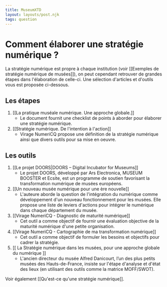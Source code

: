 ```yaml
---
title: MuseumXTD
layout: layouts/post.njk
tags: question
---
```

# Comment élaborer une stratégie numérique ?
La stratégie numérique est propre à chaque institution (voir [[Exemples de stratégie numérique de musées]]), on peut cependant retrouver de grandes étapes dans l'élaboration de celle-ci. Une sélection d'articles et d'outils vous est proposée ci-dessous. 

## Les étapes 
1. [[La pratique muséale numérique. Une approche globale.]]
	- Le document fournit  une checklist de points à aborder pour élaborer une stratégie numérique. 
2. [[Stratégie numérique. De l'intention à l'action]]
	- Virage NumeriCQ propose une définition de la stratégie numérique ainsi que  divers outils pour sa mise en oeuvre. 

## Les outils
1. [[Le projet DOORS|DOORS – Digital Incubator for Museums]]
	- Le projet DOORS, développé par Ars Electronica, MUSEUM BOOSTER et Ecsite, est un programme de soutien favorisant la transformation numérique de musées européens.
2. [[Un nouveau musée numérique pour une ère nouvelle]]
	- L'auteure aborde la question de l'intégration du numérique comme développement d'un nouveau fonctionnement pour les musées. Elle propose une liste de leviers d'actions pour intégrer le numérique dans chaque département du musée. 
3. [[Virage NumeriCQ - Diagnostic de maturité numérique]]
	- Cet outil a comme objectif de fournir une évaluation objective de la maturité numérique d'une petite organisation. 
4. [[Virage NumeriCQ - Cartographie de ma transformation numérique]]
	- Cet outil a comme objectif de formuler les besoins et objectifs pour cadrer la stratégie. 
5. [[ La Stratégie numérique dans les musées, pour une approche globale du numérique ]] 
	- L'ancien directeur du musée Alfred Danicourt, l’un des plus petits musées des Hauts-de-France, insiste sur l'étape d'analyse et d'état des lieux (en utilisant des outils comme la matrice MOFF/SWOT). 


Voir également [[Qu'est-ce qu'une stratégie numérique]]. 